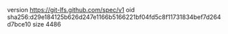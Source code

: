 version https://git-lfs.github.com/spec/v1
oid sha256:d29e184125b626d247e1166b5166221bf04fd5c8f11731834bef7d264d7bce10
size 4486

